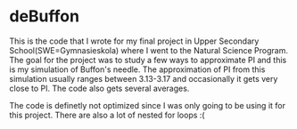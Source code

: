 # deBuffon

This is the code that I wrote for my final project in Upper Secondary School(SWE=Gymnasieskola) where I went to the Natural Science Program.
The goal for the project was to study a few ways to approximate PI and this is my simulation of Buffon's needle.
The approximation of PI from this simulation usually ranges between 3.13-3.17 and occasionally it gets very close to PI.
The code also gets several averages.

The code is definetly not optimized since I was only going to be using it for this project. There are also a lot of nested for loops :(
